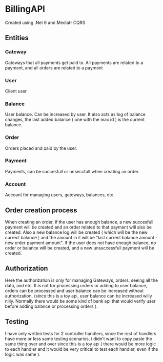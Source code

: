 # BillingAPI
Created using .Net 6 and Mediatr CQRS

## Entities

### Gateway
Gateways that all payments get paid to. All payments are related to a payment, and all orders are related to a payment

### User
Client user

### Balance
User balance. Can be increased by user. It also acts as log of balance changes, the last added balance ( one with the max id ) is the current balance.

### Order
Orders placed and paid by the user.

### Payment
Payments, can be succesfull or unseccfull when creating an order.

### Account
Account for managing users, gateways, balances, etc.

## Order creation process
When creating an order, if the user has enough balance, a new succesfull payment will be created and an order related to that payment will also be created. Also a new balance log will be created ( which will be the new currect balance ) and the amount in it will be "last current balance amount - new order payment amount".
If the user does not have enough balance, no order or balance will be created, and a new unsuccessfull payment will be created.

## Authorization
Here the authorization is only for managing Gateways, orders, seeing all the data, and etc. It is not for processing orders or adding to user balance, orders can be processed and user balance can be increased without authorization.
(since this is a toy api, user balance can be increased willy nilly. Normally there would be some kind of bank api that would verify user before adding balance or processing orders ).

## Testing
I have only written tests for 2 controller handlers, since the rest of handlers have more or less same testing scenarios, i didn't want to copy paste the same thing over and over since this is a toy api ( there would be more logic to each handler and it would be very critical to test each handler, even if the logic was same ).

